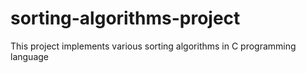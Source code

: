 # sorting-algorithms-project
This project implements various sorting algorithms in C programming language
